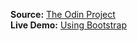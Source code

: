 **Source:** [The Odin Project](https://www.theodinproject.com/paths/full-stack-javascript/courses/html-and-css/lessons/using-bootstrap)\
**Live Demo:** [Using Bootstrap](https://igorlimamendes.github.io/using-bootstrap/)
